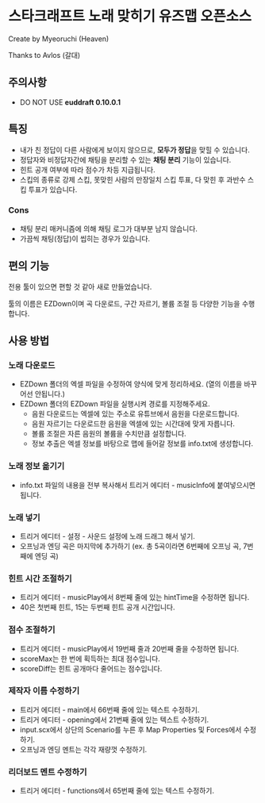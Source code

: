 # 스타크래프트 노래 맞히기 유즈맵 오픈소스

Create by Myeoruchi (Heaven)

Thanks to Avlos (갈대)

## 주의사항
- DO NOT USE **euddraft 0.10.0.1**

## 특징
- 내가 친 정답이 다른 사람에게 보이지 않으므로, **모두가 정답**을 맞힐 수 있습니다.
- 정답자와 비정답자간에 채팅을 분리할 수 있는 **채팅 분리** 기능이 있습니다.
- 힌트 공개 여부에 따라 점수가 차등 지급됩니다.
- 스킵의 종류로 강제 스킵, 못맞힌 사람의 만장일치 스킵 투표, 다 맞힌 후 과반수 스킵 투표가 있습니다.

### Cons
- 채팅 분리 매커니즘에 의해 채팅 로그가 대부분 남지 않습니다.
- 가끔씩 채팅(정답)이 씹히는 경우가 있습니다.

## 편의 기능
전용 툴이 있으면 편할 것 같아 새로 만들었습니다.

툴의 이름은 EZDown이며 곡 다운로드, 구간 자르기, 볼륨 조절 등 다양한 기능을 수행합니다.

## 사용 방법

### 노래 다운로드
- EZDown 폴더의 엑셀 파일을 수정하여 양식에 맞게 정리하세요. (열의 이름을 바꾸어선 안됩니다.)
- EZDown 폴더의 EZDown 파일을 실행시켜 경로를 지정해주세요.
    - 음원 다운로드는 엑셀에 있는 주소로 유튜브에서 음원을 다운로드합니다.
    - 음원 자르기는 다운로드한 음원을 엑셀에 있는 시간대에 맞게 자릅니다.
    - 볼륨 조절은 자른 음원의 볼륨을 수치만큼 설정합니다.
    - 정보 추출은 엑셀 정보를 바탕으로 맵에 들어갈 정보를 info.txt에 생성합니다.

### 노래 정보 옮기기
- info.txt 파일의 내용을 전부 복사해서 트리거 에디터 - musicInfo에 붙여넣으시면 됩니다.

### 노래 넣기
- 트리거 에디터 - 설정 - 사운드 설정에 노래 드래그 해서 넣기.
- 오프닝과 엔딩 곡은 마지막에 추가하기 (ex. 총 5곡이라면 6번째에 오프닝 곡, 7번째에 엔딩 곡)

### 힌트 시간 조절하기
- 트리거 에디터 - musicPlay에서 8번째 줄에 있는 hintTime을 수정하면 됩니다.
- 40은 첫번째 힌트, 15는 두번째 힌트 공개 시간입니다.

### 점수 조절하기
- 트리거 에디터 - musicPlay에서 19번째 줄과 20번째 줄을 수정하면 됩니다.
- scoreMax는 한 번에 획득하는 최대 점수입니다.
- scoreDiff는 힌트 공개마다 줄어드는 점수입니다.

### 제작자 이름 수정하기
- 트리거 에디터 - main에서 66번째 줄에 있는 텍스트 수정하기.
- 트리거 에디터 - opening에서 21번째 줄에 있는 텍스트 수정하기.
- input.scx에서 상단의 Scenario를 누른 후 Map Properties 및 Forces에서 수정하기.
- 오프닝과 엔딩 멘트는 각각 재량껏 수정하기.

### 리더보드 멘트 수정하기
- 트리거 에디터 - functions에서 65번째 줄에 있는 텍스트 수정하기.